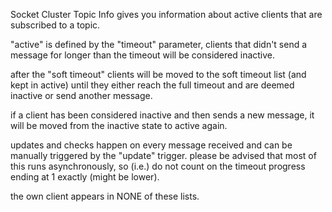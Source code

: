 Socket Cluster Topic Info gives you information about active clients that are subscribed to a topic.

"active" is defined by the "timeout" parameter, clients that didn't send a message for longer than the timeout will be considered inactive.

after the "soft timeout" clients will be moved to the soft timeout list (and kept in active) until they either reach the full timeout and are deemed inactive or send another message.

if a client has been considered inactive and then sends a new message, it will be moved from the inactive state to active again.

updates and checks happen on every message received and can be manually triggered by the "update" trigger. please be advised that most of this runs asynchronously, so (i.e.) do not count on the timeout progress ending at 1 exactly (might be lower).

the own client appears in NONE of these lists.
